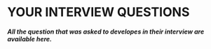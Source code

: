 # YOUR INTERVIEW QUESTIONS

***All the question that was asked to developes in their interview are available here.***

